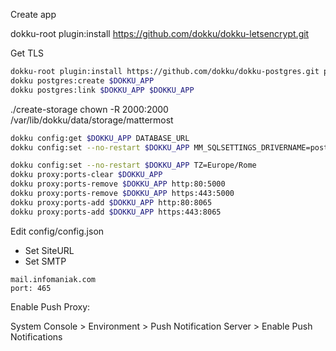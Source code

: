 Create app

dokku-root plugin:install https://github.com/dokku/dokku-letsencrypt.git

Get TLS

```sh
dokku-root plugin:install https://github.com/dokku/dokku-postgres.git postgres
dokku postgres:create $DOKKU_APP
dokku postgres:link $DOKKU_APP $DOKKU_APP
```

./create-storage
chown -R 2000:2000 /var/lib/dokku/data/storage/mattermost

```sh
dokku config:get $DOKKU_APP DATABASE_URL
dokku config:set --no-restart $DOKKU_APP MM_SQLSETTINGS_DRIVERNAME=postgres MM_SQLSETTINGS_DATASOURCE='{{DATABASE URL HERE}}?sslmode=disable&connect_timeout=10'
```

```sh
dokku config:set --no-restart $DOKKU_APP TZ=Europe/Rome
dokku proxy:ports-clear $DOKKU_APP
dokku proxy:ports-remove $DOKKU_APP http:80:5000
dokku proxy:ports-remove $DOKKU_APP https:443:5000
dokku proxy:ports-add $DOKKU_APP http:80:8065
dokku proxy:ports-add $DOKKU_APP https:443:8065
```

Edit config/config.json

* Set SiteURL
* Set SMTP

```
mail.infomaniak.com
port: 465
```

Enable Push Proxy:

System Console > Environment > Push Notification Server > Enable Push Notifications
